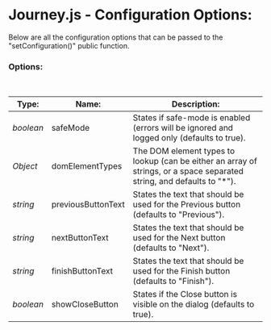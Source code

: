 # Journey.js - Configuration Options:

Below are all the configuration options that can be passed to the "setConfiguration()" public function.


### Options:
<br/>

| Type: | Name: | Description: |
| --- | --- | --- |
| *boolean* | safeMode | States if safe-mode is enabled (errors will be ignored and logged only (defaults to true). |
| *Object* | domElementTypes | The DOM element types to lookup (can be either an array of strings, or a space separated string, and defaults to "*"). |
| *string* | previousButtonText | States the text that should be used for the Previous button (defaults to "Previous"). |
| *string* | nextButtonText | States the text that should be used for the Next button (defaults to "Next"). |
| *string* | finishButtonText | States the text that should be used for the Finish button (defaults to "Finish"). |
| *boolean* | showCloseButton | States if the Close button is visible on the dialog (defaults to true). |